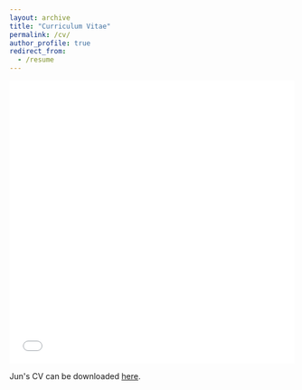 ```yaml
---
layout: archive
title: "Curriculum Vitae"
permalink: /cv/
author_profile: true
redirect_from:
  - /resume
---
```


<iframe src="/files/JunZhuang_CV.pdf" width="100%" height="500" frameborder="no" border="0" marginwidth="0" marginheight="0"></iframe>

Jun's CV can be downloaded [here](/files/JunZhuang_CV.pdf).
